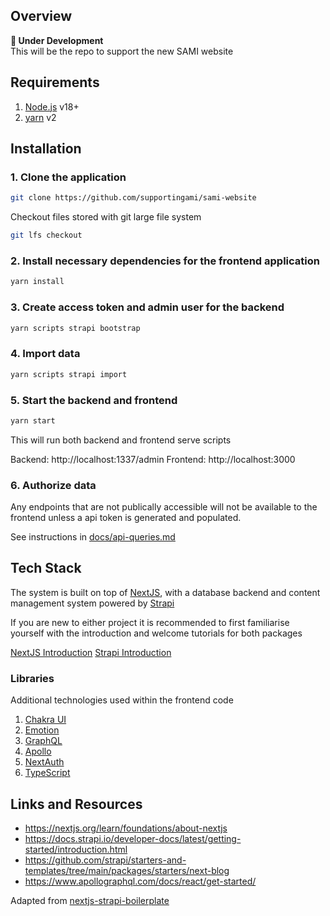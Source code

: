 ## Overview

**🚧 Under Development**  
This will be the repo to support the new SAMI website

## Requirements

1. [Node.js](https://nodejs.org/) v18+
2. [yarn](https://yarnpkg.com/getting-started/install) v2

## Installation

### 1. Clone the application

```sh
git clone https://github.com/supportingami/sami-website
```

Checkout files stored with git large file system

```sh
git lfs checkout
```

### 2. Install necessary dependencies for the frontend application

```sh
yarn install
```

### 3. Create access token and admin user for the backend

```sh
yarn scripts strapi bootstrap
```

### 4. Import data

```sh
yarn scripts strapi import
```

### 5. Start the backend and frontend

```sh
yarn start
```

This will run both backend and frontend serve scripts

Backend: http://localhost:1337/admin
Frontend: http://localhost:3000

### 6. Authorize data

Any endpoints that are not publically accessible will not be available to the frontend unless a api token is generated and populated.

See instructions in [docs/api-queries.md](docs\api-queries.md)

## Tech Stack

The system is built on top of [NextJS](https://nextjs.org/), with a database backend and content management system powered by [Strapi](https://strapi.io/)

If you are new to either project it is recommended to first familiarise yourself with the introduction and welcome tutorials for both packages

[NextJS Introduction](https://nextjs.org/learn/foundations/about-nextjs)
[Strapi Introduction](https://docs.strapi.io/developer-docs/latest/getting-started/introduction.html)

### Libraries

Additional technologies used within the frontend code

1. [Chakra UI](https://chakra-ui.com/)
2. [Emotion](https://emotion.sh/)
3. [GraphQL](https://graphql.org/)
4. [Apollo](https://www.apollographql.com/)
5. [NextAuth](https://next-auth.js.org/)
6. [TypeScript](https://www.typescriptlang.org/)

## Links and Resources

- https://nextjs.org/learn/foundations/about-nextjs
- https://docs.strapi.io/developer-docs/latest/getting-started/introduction.html
- https://github.com/strapi/starters-and-templates/tree/main/packages/starters/next-blog
- https://www.apollographql.com/docs/react/get-started/

Adapted from [nextjs-strapi-boilerplate](https://github.com/ghoshnirmalya/nextjs-strapi-boilerplate)
